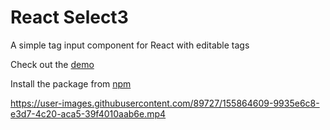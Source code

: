 # React Select3

A simple tag input component for React with editable tags

Check out the [demo](https://develatio.github.io/react-select3/)

Install the package from [npm]()

https://user-images.githubusercontent.com/89727/155864609-9935e6c8-e3d7-4c20-aca5-39f4010aab6e.mp4

